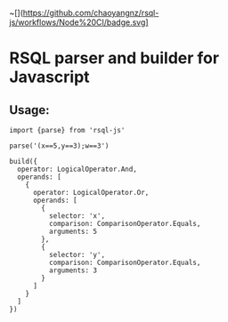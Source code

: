 ~[](https://github.com/chaoyangnz/rsql-js/workflows/Node%20CI/badge.svg]

# RSQL parser and builder for Javascript

## Usage:

```
import {parse} from 'rsql-js'

parse('(x==5,y==3);w==3')

build({
  operator: LogicalOperator.And,
  operands: [
    {
      operator: LogicalOperator.Or,
      operands: [
        {
          selector: 'x',
          comparison: ComparisonOperator.Equals,
          arguments: 5
        },
        {
          selector: 'y',
          comparison: ComparisonOperator.Equals,
          arguments: 3
        }
      ]
    }
  ]
})

```
